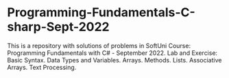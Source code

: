 # Programming-Fundamentals-C-sharp-Sept-2022
This is a repository with solutions of problems in SoftUni Course: Programming Fundamentals with C# - September 2022.
Lab and Exercise: Basic Syntax. Data Types and Variables. Arrays. Methods. Lists. Associative Arrays. Text Processing.
